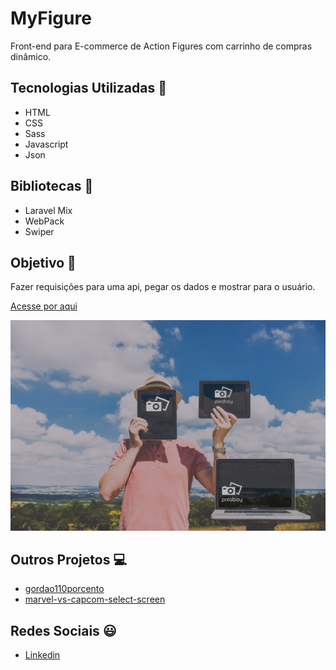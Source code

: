 # MyFigure

Front-end para E-commerce de Action Figures com carrinho de compras dinâmico.

## Tecnologias Utilizadas 🚀

- HTML
- CSS
- Sass
- Javascript
- Json

## Bibliotecas 📕

- Laravel Mix
- WebPack
- Swiper

## Objetivo 🎯

Fazer requisições para uma api, pegar os dados e mostrar para o usuário.

<a href='https://marcos-sco.github.io/pixabay-api/'>Acesse por aqui</a>
<p align="left">
  <a href='https://marcos-sco.github.io/pixabay-api/'>
    <img src="https://github.com/Marcos-SCO/pixabay-api/blob/master/img/gallery.png?raw=true" width="700" title="batman">
  </a>
</p>

## Outros Projetos 💻

- [gordao110porcento](https://github.com/Marcos-SCO/gordao110porcento)
- [marvel-vs-capcom-select-screen](https://github.com/Marcos-SCO/Marvel-vs-Capcom-select-select-screen)

## Redes Sociais 😃

- [Linkedin](https://www.linkedin.com/in/marcos-sco/)
